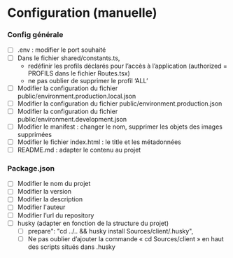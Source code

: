 # Configuration (manuelle)

### Config générale

- [ ] .env : modifier le port souhaité
- [ ] Dans le fichier shared/constants.ts,
  - redéfinir les profils déclarés pour l’accès à l’application (authorized = PROFILS dans le fichier Routes.tsx)
  - ne pas oublier de supprimer le profil ‘ALL’
- [ ] Modifier la configuration du fichier public/environment.production.local.json
- [ ] Modifier la configuration du fichier public/environment.production.json
- [ ] Modifier la configuration du fichier public/environment.development.json
- [ ] Modifier le manifest : changer le nom, supprimer les objets des images supprimées
- [ ] Modifier le fichier index.html : le title et les métadonnées
- [ ] README.md : adapter le contenu au projet

### Package.json

- [ ] Modifier le nom du projet
- [ ] Modifier la version
- [ ] Modifier la description
- [ ] Modifier l'auteur
- [ ] Modifier l’url du repository
- [ ] husky (adapter en fonction de la structure du projet)
  - [ ] prepare": "cd ../.. && husky install Sources/client/.husky",
  - [ ] Ne pas oublier d’ajouter la commande « cd Sources/client » en haut des scripts situés dans .husky
